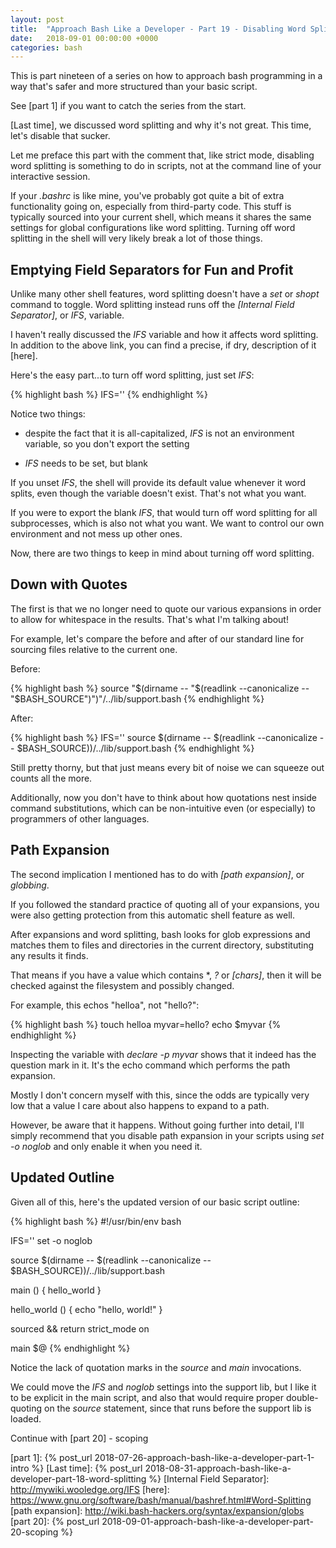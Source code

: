 ```yaml
---
layout: post
title:  "Approach Bash Like a Developer - Part 19 - Disabling Word Splitting"
date:   2018-09-01 00:00:00 +0000
categories: bash
---
```


This is part nineteen of a series on how to approach bash programming in
a way that's safer and more structured than your basic script.

See [part 1] if you want to catch the series from the start.

[Last time], we discussed word splitting and why it's not great.
This time, let's disable that sucker.

Let me preface this part with the comment that, like strict mode,
disabling word splitting is something to do in scripts, not at the
command line of your interactive session.

If your *.bashrc* is like mine, you've probably got quite a bit of extra
functionality going on, especially from third-party code.  This stuff is
typically sourced into your current shell, which means it shares the
same settings for global configurations like word splitting.  Turning
off word splitting in the shell will very likely break a lot of those
things.

Emptying Field Separators for Fun and Profit
--------------------------------------------

Unlike many other shell features, word splitting doesn't have a *set* or
*shopt* command to toggle.  Word splitting instead runs off the
*[Internal Field Separator]*, or *IFS*, variable.

I haven't really discussed the *IFS* variable and how it affects word
splitting.  In addition to the above link, you can find a precise, if
dry, description of it [here].

Here's the easy part...to turn off word splitting, just set *IFS*:

{% highlight bash %}
IFS=''
{% endhighlight %}

Notice two things:

-   despite the fact that it is all-capitalized, *IFS* is not an
    environment variable, so you don't export the setting

-   *IFS* needs to be set, but blank

If you unset *IFS*, the shell will provide its default value whenever it
word splits, even though the variable doesn't exist.  That's not what
you want.

If you were to export the blank *IFS*, that would turn off word
splitting for all subprocesses, which is also not what you want.  We
want to control our own environment and not mess up other ones.

Now, there are two things to keep in mind about turning off word
splitting.

Down with Quotes
----------------

The first is that we no longer need to quote our various expansions in
order to allow for whitespace in the results.  That's what I'm talking
about!

For example, let's compare the before and after of our standard line for
sourcing files relative to the current one.

Before:

{% highlight bash %}
source "$(dirname -- "$(readlink --canonicalize -- "$BASH_SOURCE")")"/../lib/support.bash
{% endhighlight %}

After:

{% highlight bash %}
IFS=''
source $(dirname -- $(readlink --canonicalize -- $BASH_SOURCE))/../lib/support.bash
{% endhighlight %}

Still pretty thorny, but that just means every bit of noise we can
squeeze out counts all the more.

Additionally, now you don't have to think about how quotations nest
inside command substitutions, which can be non-intuitive even (or
especially) to programmers of other languages.

Path Expansion
--------------

The second implication I mentioned has to do with *[path expansion]*, or
*globbing*.

If you followed the standard practice of quoting all of your expansions,
you were also getting protection from this automatic shell feature as
well.

After expansions and word splitting, bash looks for glob expressions and
matches them to files and directories in the current directory,
substituting any results it finds.

That means if you have a value which contains \*, *?* or *[chars]*, then
it will be checked against the filesystem and possibly changed.

For example, this echos "helloa", not "hello?":

{% highlight bash %}
touch helloa
myvar=hello?
echo $myvar
{% endhighlight %}

Inspecting the variable with *declare -p myvar* shows that it indeed has
the question mark in it.  It's the echo command which performs the path
expansion.

Mostly I don't concern myself with this, since the odds are typically
very low that a value I care about also happens to expand to a path.

However, be aware that it happens.  Without going further into detail,
I'll simply recommend that you disable path expansion in your scripts
using *set -o noglob* and only enable it when you need it.

Updated Outline
---------------

Given all of this, here's the updated version of our basic script
outline:

{% highlight bash %}
#!/usr/bin/env bash

IFS=''
set -o noglob

source $(dirname -- $(readlink --canonicalize -- $BASH_SOURCE))/../lib/support.bash

main () {
  hello_world
}

hello_world () {
  echo "hello, world!"
}

sourced && return
strict_mode on

main $@
{% endhighlight %}

Notice the lack of quotation marks in the *source* and *main*
invocations.

We could move the *IFS* and *noglob* settings into the support lib, but
I like it to be explicit in the main script, and also that would require
proper double-quoting on the *source* statement, since that runs before
the support lib is loaded.

Continue with [part 20] - scoping

  [part 1]:       {% post_url 2018-07-26-approach-bash-like-a-developer-part-1-intro                      %}
  [Last time]:    {% post_url 2018-08-31-approach-bash-like-a-developer-part-18-word-splitting            %}
  [Internal Field Separator]: http://mywiki.wooledge.org/IFS
  [here]:         https://www.gnu.org/software/bash/manual/bashref.html#Word-Splitting
  [path expansion]: http://wiki.bash-hackers.org/syntax/expansion/globs
  [part 20]:      {% post_url 2018-09-01-approach-bash-like-a-developer-part-20-scoping                   %}
